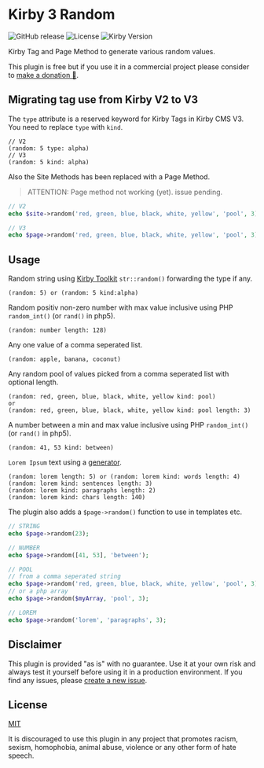 # Kirby 3 Random

![GitHub release](https://img.shields.io/github/release/bnomei/kirby3-random.svg?maxAge=1800) ![License](https://img.shields.io/github/license/mashape/apistatus.svg) ![Kirby Version](https://img.shields.io/badge/Kirby-3%2B-red.svg)

Kirby Tag and Page Method to generate various random values.

This plugin is free but if you use it in a commercial project please consider to [make a donation 🍻](https://www.paypal.me/bnomei/5).

## Migrating tag use from Kirby V2 to V3

The `type` attribute is a reserved keyword for Kirby Tags in Kirby CMS V3.
You need to replace `type` with `kind`.

```
// V2
(random: 5 type: alpha)
// V3
(random: 5 kind: alpha)
```

Also the Site Methods has been replaced with a Page Method.

> ATTENTION: Page method not working (yet). issue pending.

```php
// V2
echo $site->random('red, green, blue, black, white, yellow', 'pool', 3);

// V3
echo $page->random('red, green, blue, black, white, yellow', 'pool', 3);

```

## Usage

Random string using [Kirby Toolkit](https://getkirby.com/docs/toolkit/api/str/random) `str::random()` forwarding the type if any.

```
(random: 5) or (random: 5 kind:alpha)
```

Random positiv non-zero number with max value inclusive using PHP `random_int()` (or `rand()` in php5).

```
(random: number length: 128)
```

Any one value of a comma seperated list.

```
(random: apple, banana, coconut)
```

Any random pool of values picked from a comma seperated list with optional length.

```
(random: red, green, blue, black, white, yellow kind: pool)
or
(random: red, green, blue, black, white, yellow kind: pool length: 3)
```

A number between a min and max value inclusive using PHP `random_int()` (or `rand()` in php5).
```
(random: 41, 53 kind: between)
```

`Lorem Ipsum` text using a [generator](https://github.com/joshtronic/php-loremipsum).

```
(random: lorem length: 5) or (random: lorem kind: words length: 4)
(random: lorem kind: sentences length: 3)
(random: lorem kind: paragraphs length: 2)
(random: lorem kind: chars length: 140)
```

The plugin also adds a `$page->random()` function to use in templates etc.

```php
// STRING
echo $page->random(23);

// NUMBER
echo $page->random([41, 53], 'between');

// POOL
// from a comma seperated string
echo $page->random('red, green, blue, black, white, yellow', 'pool', 3);
// or a php array
echo $page->random($myArray, 'pool', 3);

// LOREM
echo $page->random('lorem', 'paragraphs', 3);
```

## Disclaimer

This plugin is provided "as is" with no guarantee. Use it at your own risk and always test it yourself before using it in a production environment. If you find any issues, please [create a new issue](https://github.com/bnomei/kirby3-random/issues/new).

## License

[MIT](https://opensource.org/licenses/MIT)

It is discouraged to use this plugin in any project that promotes racism, sexism, homophobia, animal abuse, violence or any other form of hate speech.
